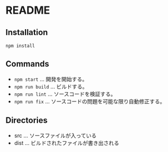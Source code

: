 # README

## Installation

```
npm install
```

## Commands

* `npm start` … 開発を開始する。
* `npm run build` … ビルドする。
* `npm run lint` … ソースコードを検証する。
* `npm run fix` … ソースコードの問題を可能な限り自動修正する。

## Directories

* src … ソースファイルが入っている
* dist … ビルドされたファイルが書き出される
